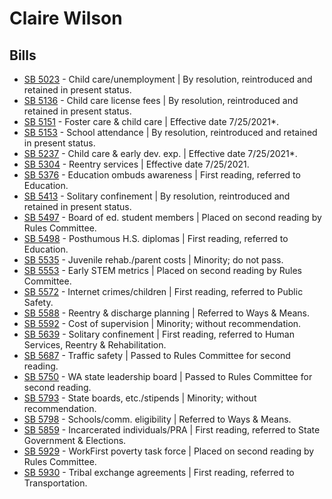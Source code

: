 # Claire Wilson
## Bills
* [SB 5023](/bill/2021-22/sb/5023/) - Child care/unemployment | By resolution, reintroduced and retained in present status.
* [SB 5136](/bill/2021-22/sb/5136/) - Child care license fees | By resolution, reintroduced and retained in present status.
* [SB 5151](/bill/2021-22/sb/5151/) - Foster care & child care | Effective date 7/25/2021*.
* [SB 5153](/bill/2021-22/sb/5153/) - School attendance | By resolution, reintroduced and retained in present status.
* [SB 5237](/bill/2021-22/sb/5237/) - Child care & early dev. exp. | Effective date 7/25/2021*.
* [SB 5304](/bill/2021-22/sb/5304/) - Reentry services | Effective date 7/25/2021.
* [SB 5376](/bill/2021-22/sb/5376/) - Education ombuds awareness | First reading, referred to Education.
* [SB 5413](/bill/2021-22/sb/5413/) - Solitary confinement | By resolution, reintroduced and retained in present status.
* [SB 5497](/bill/2021-22/sb/5497/) - Board of ed. student members | Placed on second reading by Rules Committee.
* [SB 5498](/bill/2021-22/sb/5498/) - Posthumous H.S. diplomas | First reading, referred to Education.
* [SB 5535](/bill/2021-22/sb/5535/) - Juvenile rehab./parent costs | Minority; do not pass.
* [SB 5553](/bill/2021-22/sb/5553/) - Early STEM metrics | Placed on second reading by Rules Committee.
* [SB 5572](/bill/2021-22/sb/5572/) - Internet crimes/children | First reading, referred to Public Safety.
* [SB 5588](/bill/2021-22/sb/5588/) - Reentry & discharge planning | Referred to Ways & Means.
* [SB 5592](/bill/2021-22/sb/5592/) - Cost of supervision | Minority; without recommendation.
* [SB 5639](/bill/2021-22/sb/5639/) - Solitary confinement | First reading, referred to Human Services, Reentry & Rehabilitation.
* [SB 5687](/bill/2021-22/sb/5687/) - Traffic safety | Passed to Rules Committee for second reading.
* [SB 5750](/bill/2021-22/sb/5750/) - WA state leadership board | Passed to Rules Committee for second reading.
* [SB 5793](/bill/2021-22/sb/5793/) - State boards, etc./stipends | Minority; without recommendation.
* [SB 5798](/bill/2021-22/sb/5798/) - Schools/comm. eligibility | Referred to Ways & Means.
* [SB 5859](/bill/2021-22/sb/5859/) - Incarcerated individuals/PRA | First reading, referred to State Government & Elections.
* [SB 5929](/bill/2021-22/sb/5929/) - WorkFirst poverty task force | Placed on second reading by Rules Committee.
* [SB 5930](/bill/2021-22/sb/5930/) - Tribal exchange agreements | First reading, referred to Transportation.
